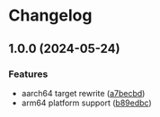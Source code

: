 # Changelog

## 1.0.0 (2024-05-24)


### Features

* aarch64 target rewrite ([a7becbd](https://github.com/nim-works/asdf-nimskull/commit/a7becbdd05fa5d216cd9edf7574f3c833ddbf533))
* arm64 platform support ([b89edbc](https://github.com/nim-works/asdf-nimskull/commit/b89edbc85c3c8f215a3d09ed565ae9682d20a5bf))
